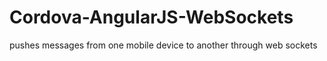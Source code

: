 # Cordova-AngularJS-WebSockets
pushes messages from one mobile device to another through web sockets
